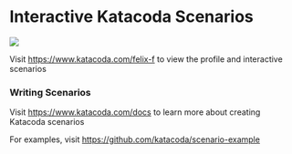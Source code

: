 # Interactive Katacoda Scenarios

[![](http://shields.katacoda.com/katacoda/felix-f/count.svg)](https://www.katacoda.com/felix-f "Get your profile on Katacoda.com")

Visit https://www.katacoda.com/felix-f to view the profile and interactive scenarios

### Writing Scenarios
Visit https://www.katacoda.com/docs to learn more about creating Katacoda scenarios

For examples, visit https://github.com/katacoda/scenario-example
